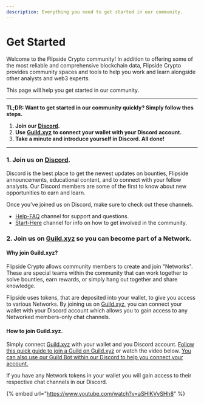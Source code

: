 ```yaml
---
description: Everything you need to get started in our community.
---
```


# Get Started

Welcome to the Flipside Crypto community! In addition to offering some of the most reliable and comprehensive blockchain data, Flipside Crypto provides community spaces and tools to help you work and learn alongside other analysts and web3 experts.&#x20;

This page will help you get started in our community.

***

**TL;DR: Want to get started in our community quickly? Simply follow thes steps.**&#x20;

1. **Join our** [**Discord**](https://discord.gg/flipside)**.**
2. **Use** [**Guild.xyz**](https://guild.xyz/flipside-crypto) **to connect your wallet with your Discord account.**&#x20;
3. **Take a minute and introduce yourself in Discord. All done!**

***

### 1. Join us on [Discord](https://discord.gg/flipside).

Discord is the best place to get the newest updates on bounties, Flipside announcements, educational content, and to connect with your fellow analysts. Our Discord members are some of the first to know about new opportunities to earn and learn.

Once you've joined us on Discord, make sure to check out these channels.&#x20;

* [Help-FAQ](https://discord.com/channels/784442203187314689/1166830352459907126) channel for support and questions.
* [Start-Here](https://discord.com/channels/784442203187314689/1166858825882677278) channel for info on how to get involved in the community.

### 2. Join us on [Guild.xyz](https://guild.xyz/flipside-crypto) so you can become part of a Network.

#### Why join Guild.xyz?

Flipside Crypto allows community members to create and join "Networks". These are special teams within the community that can work together to solve bounties, earn rewards, or simply hang out together and share knowledge.&#x20;

Flipside uses tokens, that are deposited into your wallet, to give you access to various Networks. By joining us on [Guild.xyz](https://guild.xyz/flipside-crypto), you can connect your wallet with your Discord account which allows you to gain access to any Networked members-only chat channels.

#### How to join Guild.xyz.

Simply connect [Guild.xyz](https://guild.xyz/flipside-crypto) with your wallet and you Discord account. [Follow this quick guide to join a Guild on Guild.xyz](https://help.guild.xyz/en/articles/6947558-how-to-join-a-guild-on-guild-xyz) or watch the video below. [You can also use our Guild Bot within our Discord to help you connect your account.](https://discord.com/channels/784442203187314689/1166858825882677278)

If you have any Network tokens in your wallet you will gain access to their respective chat channels in our Discord.

{% embed url="https://www.youtube.com/watch?v=aSHIKVySHh8" %}

